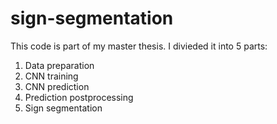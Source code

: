 # sign-segmentation

This code is part of my master thesis. I divieded it into 5 parts:
1. Data preparation
2. CNN training
3. CNN prediction
4. Prediction postprocessing
5. Sign segmentation
